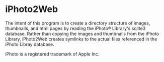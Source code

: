 # iPhoto2Web

The intent of this program is to create a directory structure of images,
thumbnails, and html pages by reading the iPhoto® Library's sqlite3 database.
Rather than copying the images and thumbnails from the iPhoto Library,
iPhoto2Web creates symlinks to the actual files referenced in the iPhoto Libray
database.


iPhoto is a registered trademark of Apple Inc.

